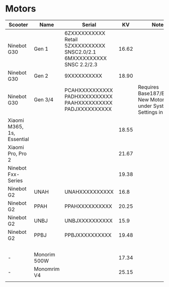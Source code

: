 # Motors

| Scooter                    | Name         | Serial                                                                  | KV    | Note                                                           |
|----------------------------|--------------|-------------------------------------------------------------------------|-------|----------------------------------------------------------------|
| Ninebot G30                | Gen 1        | 6ZXXXXXXXXXX Retail<br>5ZXXXXXXXXXX SNSC2.0/2.1 6MXXXXXXXXXX SNSC 2.2/2.3  | 16.62 |                                                                |
| Ninebot G30                | Gen 2        | 9XXXXXXXXXX                                                             | 18.90 |                                                                |
| Ninebot G30                | Gen 3/4      | PCAHXXXXXXXXXX<br>PADHXXXXXXXXXX<br>PAAHXXXXXXXXXX<bR>PADJXXXXXXXXXX    |       | Requires Base187/Enable New Motor under System Settings in SHU |
| Xiaomi M365, 1s, Essential |              |                                                                         | 18.55 |                                                                |
| Xiaomi Pro, Pro 2          |              |                                                                         | 21.67 |                                                                |
| Ninebot Fxx-Series         |              |                                                                         | 19.38 |                                                                |
| Ninebot G2                 | UNAH         | UNAHXXXXXXXXXX                                                          | 16.8  |                                                                |
| Ninebot G2                 | PPAH         | PPAHXXXXXXXXXX                                                          | 20.25 |                                                                |
| Ninebot G2                 | UNBJ         | UNBJXXXXXXXXXX                                                          | 15.9  |                                                                |
| Ninebot G2                 | PPBJ         | PPBJXXXXXXXXXX                                                          | 19.48 |                                                                |
|                            |              |                                                                         |       |                                                                |
| -                          | Monorim 500W |                                                                         | 17.34 |                                                                |
| -                          | Monomrim V4  |                                                                         | 25.15 |                                                                |
|                            |              |                                                                         |       |                                                                |
